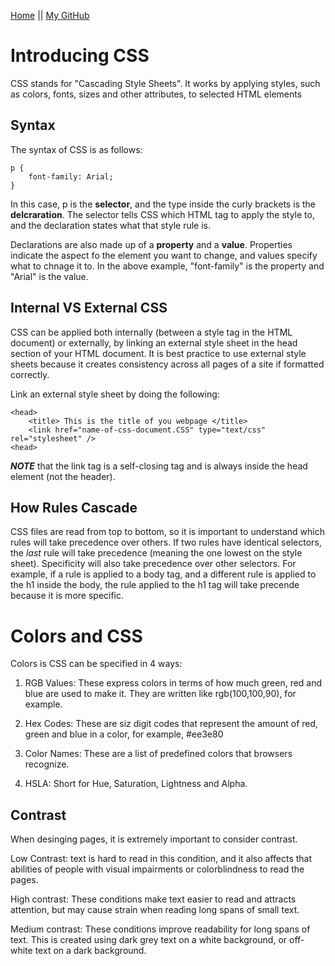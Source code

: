 [Home](README.md) || [My GitHub](https://github.com/leahgrace555) 

# Introducing CSS

CSS stands for "Cascading Style Sheets". It works by applying styles, such as colors, fonts, sizes and other attributes, to selected HTML elements

## Syntax

The syntax of CSS is as follows:
````
p {
    font-family: Arial;
}
````
In this case, p is the **selector**, and the type inside the curly brackets is the **delcraration**. The selector tells CSS which HTML tag to apply the style to, and the declaration states what that style rule is. 

Declarations are also made up of a **property** and a **value**. Properties indicate the aspect fo the element you want to change, and values specify what to chnage it to. In the above example, "font-family" is the property and "Arial" is the value.  

## Internal VS External CSS

CSS can be applied both internally (between a style tag in the HTML document) or externally, by linking an external style sheet in the head section of your HTML document. It is best practice to use external style sheets because it creates consistency across all pages of a site if formatted correctly.

Link an external style sheet by doing the following:
````
<head>
    <title> This is the title of you webpage </title>
    <link href="name-of-css-document.CSS" type="text/css" rel="stylesheet" />
<head>
````
***NOTE*** that the link tag is a self-closing tag and is always inside the head element (not the header).

## How Rules Cascade

CSS files are read from top to bottom, so it is important to understand which rules will take precedence over others.
If two rules have identical selectors, the *last* rule will take precedence (meaning the one lowest on the style sheet). 
Specificity will also take precedence over other selectors. For example, if a rule is applied to a body tag, and a different rule is applied to the h1 inside the body, the rule applied to the h1 tag will take precende because it is more specific. 

# Colors and CSS

Colors is CSS can be specified in 4 ways:

1. RGB Values: These express colors in terms of how much green, red and blue are used to make it. They are written like rgb(100,100,90), for example. 

2. Hex Codes: These are siz digit codes that represent the amount of red, green and blue in a color, for example, #ee3e80

3. Color Names: These are a list of predefined colors that browsers recognize.

4. HSLA: Short for Hue, Saturation, Lightness and Alpha. 

## Contrast

When desinging pages, it is extremely important to consider contrast.

Low Contrast: text is hard to read in this condition, and it also affects that abilities of people with visual impairments or colorblindness to read the pages.

High contrast: These conditions make text easier to read and attracts attention, but may cause strain when reading long spans of small text.

Medium contrast: These conditions improve readability for long spans of text. This is created using dark grey text on a white background, or off-white text on a dark background. 